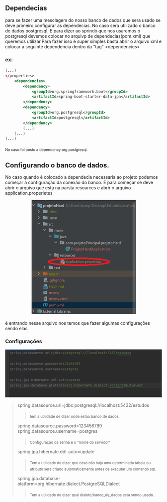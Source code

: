 ## Dependecias
para se fazer uma mesclagem do nosso banco de dados que sera usado se deve primeiro configurar as dependecias. No caso sera utilizado o banco de dados postgresql. E para dizer ao sprindo que nos usaremos o postgresql devemos colocar no arquivp de dependecias(pom.xml) que queremos utilizar.Para fazer isso é super simples basta abrir o arquivo xml e colocar a seguinte dependencia dentro da "tag" \<dependencies\> 
### ex:
~~~xml
(...)
</properties>
	<dependencies>
		<dependency>
			<groupId>org.springframework.boot</groupId>
			<artifactId>spring-boot-starter-data-jpa</artifactId>
		</dependency>
		<dependency>
			<groupId>org.postgresql</groupId>
			<artifactId>postgresql</artifactId>
		</dependency>
        (...)
    (...)
(...)
~~~
<sub>No caso foi posto a dependency org.postgresql.</sub>

## Configurando o banco de dados.
No caso quando é colocado a dependecia necessaria ao projeto podemos começar a configuração da conexão do banco. E para começar se deve abrir o arquivo que esta na parsta resources e abrir o arquivo application.properietes
<center><img src="./01.png"></center>
<br>
é entrando nesse arquivo nos temos que fazer algumas configurações sendo elas

### Configurações 
<center><img src="./02.png"></center>

>spring.datasource.url=jdbc:postgresql://localhost:5432/estudos<br>
>><sub>tem a utilidade de dizer onde estao banco de dados.</sub>
>
>spring.datasource.password=123456789
>spring.datasource.username=postgres
>><sub>Configuração da senha e o "nome do servidor"</sub>
>
>spring.jpa.hibernate.ddl-auto=update
>><sub>Tem a utilidade de dizer que caso não haja uma determinada tabela ou atributo sera criado automaticamente antes de executar um comando sql.</sub>
>
>spring.jpa.database-platform=org.hibernate.dialect.PostgreSQLDialect
>><sub>Tem a utilidade de dizer qual dialeto/banco_de_dados esta sendo usado.</sub> 

